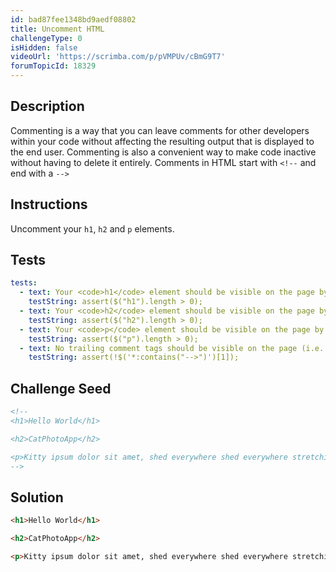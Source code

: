 ```yaml
---
id: bad87fee1348bd9aedf08802
title: Uncomment HTML
challengeType: 0
isHidden: false
videoUrl: 'https://scrimba.com/p/pVMPUv/cBmG9T7'
forumTopicId: 18329
---
```


## Description
<section id='description'>
Commenting is a way that you can leave comments for other developers within your code without affecting the resulting output that is displayed to the end user.
Commenting is also a convenient way to make code inactive without having to delete it entirely.
Comments in HTML start with <code>&#60;!--</code> and end with a <code>--&#62;</code>
</section>

## Instructions
<section id='instructions'>
Uncomment your <code>h1</code>, <code>h2</code> and <code>p</code> elements.
</section>

## Tests
<section id='tests'>

```yml
tests:
  - text: Your <code>h1</code> element should be visible on the page by uncommenting it.
    testString: assert($("h1").length > 0);
  - text: Your <code>h2</code> element should be visible on the page by uncommenting it.
    testString: assert($("h2").length > 0);
  - text: Your <code>p</code> element should be visible on the page by uncommenting it.
    testString: assert($("p").length > 0);
  - text: No trailing comment tags should be visible on the page (i.e. <code>--></code>).
    testString: assert(!$('*:contains("-->")')[1]);

```

</section>

## Challenge Seed
<section id='challengeSeed'>

<div id='html-seed'>

```html
<!--
<h1>Hello World</h1>

<h2>CatPhotoApp</h2>

<p>Kitty ipsum dolor sit amet, shed everywhere shed everywhere stretching attack your ankles chase the red dot, hairball run catnip eat the grass sniff.</p>
-->
```

</div>



</section>

## Solution
<section id='solution'>

```html
<h1>Hello World</h1>

<h2>CatPhotoApp</h2>

<p>Kitty ipsum dolor sit amet, shed everywhere shed everywhere stretching attack your ankles chase the red dot, hairball run catnip eat the grass sniff.</p>
```

</section>
